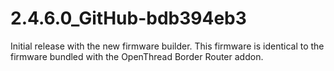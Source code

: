 # 2.4.6.0_GitHub-bdb394eb3
Initial release with the new firmware builder. This firmware is identical to the firmware bundled with the OpenThread Border Router addon.
